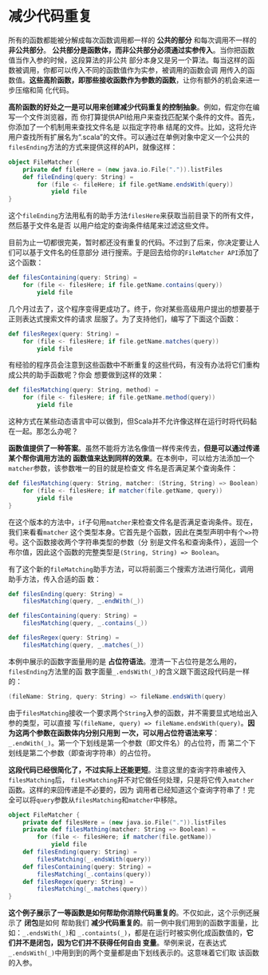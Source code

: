 减少代码重复
================================================================================
所有的函数都能被分解成每次函数调用都一样的 **公共的部分** 和每次调用不一样的 **非公共部分**。
**公共部分是函数体，而非公共部分必须通过实参传入**。当你把函数值当作入参的时候，这段算法的非公共
部分本身又是另一个算法。每当这样的函数被调用，你都可以传入不同的函数值作为实参，被调用的函数会调
用传入的函数值。**这些高阶函数，即那些接收函数作为参数的函数**，让你有额外的机会来进一步压缩和简
化代码。

**高阶函数的好处之一是可以用来创建减少代码重复的控制抽象**。例如，假定你在编写一个文件浏览器，而
你打算提供API给用户来查找匹配某个条件的文件。首先，你添加了一个机制用来查找文件名是 以指定字符串
结尾的文件。比如，这将允许用户查找所有扩展名为“.scala”的文件。可以通过在单例对象中定义一个公共的
`filesEnding`方法的方式来提供这样的API，就像这样：
```scala
object FileMatcher {
    private def fileHere = (new java.io.File(".")).listFiles
    def fileEnding(query: String) = 
        for (file <- fileHere; if file.getName.endsWith(query))
            yield file
}
```
这个`fileEnding`方法用私有的助手方法`filesHere`来获取当前目录下的所有文件，然后基于文件名是否
以用户给定的查询条件结尾来过滤这些文件。

目前为止一切都很完美，暂时都还没有重复的代码。不过到了后来，你决定要让人们可以基于文件名的任意部分
进行搜索。于是回去给你的`FileMatcher API`添加了这个函数：
```scala
def filesContaining(query: String) = 
    for (file <- filesHere; if file.getName.contains(query))
        yield file
```
几个月过去了，这个程序变得更成功了。终于，你对某些高级用户提出的想要基于正则表达式搜索文件的请求
屈服了。为了支持他们，编写了下面这个函数：
```scala
def filesRegex(query: String) = 
    for (file <- filesHere; if file.getName.matches(query))
        yield file
```
有经验的程序员会注意到这些函数中不断重复的这些代码，有没有办法将它们重构成公共的助手函数呢？你会
想要做到这样的效果：
```scala
def filesMatching(query: String, method) = 
    for (file <- filesHere; if file.getName.method(query))
        yield file
```
这种方式在某些动态语言中可以做到，但Scala并不允许像这样在运行时将代码黏在一起。那怎么办呢？

**函数值提供了一种答案**。虽然不能将方法名像值一样传来传去，**但是可以通过传递某个帮你调用方法的
函数值来达到同样的效果**。在本例中，可以给方法添加一个`matcher`参数，该参数唯一的目的就是检查文
件名是否满足某个查询条件：
```scala
def filesMatching(query: String, matcher: (String, String) => Boolean) = {
    for (file <- filesHere; if matcher(file.getName, query))
        yield file
}
```
在这个版本的方法中，`if`子句用`matcher`来检查文件名是否满足查询条件。现在，我们来看看`matcher`
这个类型本身。它首先是个函数，因此在类型声明中有个`=>`符号。这个函数接收两个字符串类型的参数（分
别是文件名和查询条件），返回一个布尔值，因此这个函数的完整类型是`(String, String) => Boolean`。

有了这个新的`fileMatching`助手方法，可以将前面三个搜索方法进行简化，调用助手方法，传入合适的函
数：
```scala
def filesEnding(query: String) = 
    filesMatching(query, _.endWith(_))

def filesContaining(query: String) = 
    filesMatching(query, _.contains(_))

def filesRegex(query: String) = 
    filesMatching(query, _.matches(_))
```
本例中展示的函数字面量用的是 **占位符语法**。澄清一下占位符是怎么用的，`filesEnding`方法里的函
数字面量`_.endsWith(_)`的含义跟下面这段代码是一样的：
```scala
(fileName: String, query: String) => fileName.endsWith(query)
```
由于`filesMatching`接收一个要求两个`String`入参的函数，并不需要显式地给出入参的类型，可以直接
写`(fileName, query) => fileName.endsWith(query)`。**因为这两个参数在函数体内分别只用到
一次，可以用占位符语法来写**：`_.endWith(_)`。第一个下划线是第一个参数（即文件名）的占位符，而
第二个下划线是第二个参数（即查询字符串）的占位符。

**这段代码已经很简化了，不过实际上还能更短**。注意这里的查询字符串被传入`filesMatching`后，
`filesMatching`并不对它做任何处理，只是将它传入`matcher`函数。这样的来回传递是不必要的，因为
调用者已经知道这个查询字符串了！完全可以将`query`参数从`filesMatching`和`matcher`中移除。
```scala
object FileMatcher {
    private def filesHere = (new java.io.File(".")).listFiles
    private def filesMathing(matcher: String => Boolean) = 
        for (file <- filesHere; if matcher(file.getName))
            yield file
    def filesEnding(query: String) = 
        filesMatching(_.endsWith(query))
    def filesContaining(query: String) = 
        filesMatching(_.contains(query))
    def filesRegex(query: String) = 
        filesMatching(_.matches(query))
}
```
**这个例子展示了一等函数是如何帮助你消除代码重复的**。不仅如此，这个示例还展示了 **闭包**是如何
帮助我们 **减少代码重复的**。前一例中我们用到的函数字面量，比如：`_.endsWith(_)`和
`_.containts(_)`，都是在运行时被实例化成函数值的，**它们并不是闭包，因为它们并不获得任何自由
变量**。举例来说，在表达式`_.endsWith(_)`中用到到的两个变量都是由下划线表示的。这意味着它们取
该函数的入参。
